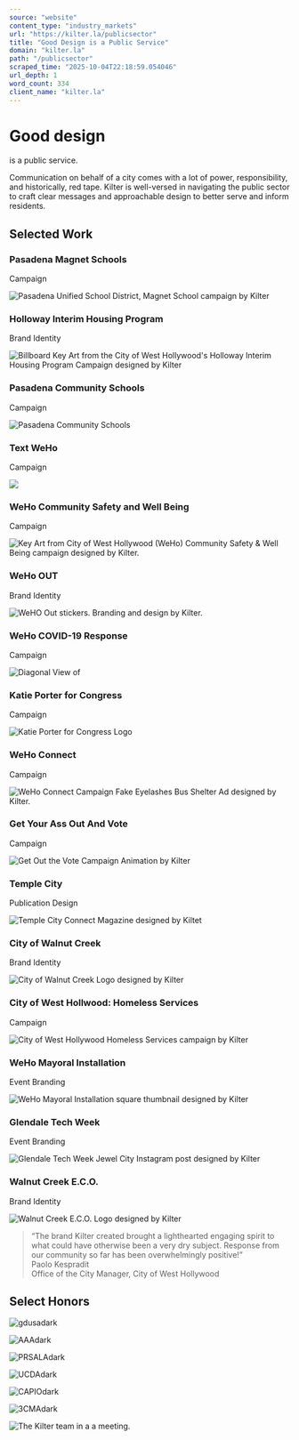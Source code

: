 ```yaml
---
source: "website"
content_type: "industry_markets"
url: "https://kilter.la/publicsector"
title: "Good Design is a Public Service"
domain: "kilter.la"
path: "/publicsector"
scraped_time: "2025-10-04T22:18:59.054046"
url_depth: 1
word_count: 334
client_name: "kilter.la"
---
```


# Good design  
is a public service.

Communication on behalf of a city comes with a lot of power, responsibility, and historically, red tape. Kilter is well-versed in navigating the public sector to craft clear messages and approachable design to better serve and inform residents.

## Selected Work

### Pasadena Magnet Schools  
Campaign

![Pasadena Unified School District, Magnet School campaign by Kilter](https://kilter.la/wp-content/uploads/2025/05/3-covers.jpg)

### Holloway Interim Housing Program  
Brand Identity

![Billboard Key Art from the City of West Hollywood's Holloway Interim Housing Program Campaign designed by Kilter](https://kilter.la/wp-content/uploads/2024/03/WEHO_HollowayHotel_Thumbnail-scaled.jpg)

### Pasadena Community Schools  
Campaign

![Pasadena Community Schools](https://kilter.la/wp-content/uploads/2024/09/PUSD_CommunitySchools_Icons.png)

### Text WeHo  
Campaign

![](https://kilter.la/wp-content/uploads/2023/10/3_TextWEHO_IG-01.jpg)

### WeHo Community Safety and Well Being  
Campaign

![Key Art from City of West Hollywood (WeHo) Community Safety & Well Being campaign designed by Kilter.](https://kilter.la/wp-content/uploads/2023/04/Postcard-1.jpg)

### WeHo OUT  
Brand Identity

![WeHO Out stickers. Branding and design by Kilter.](https://kilter.la/wp-content/uploads/2022/08/WeHo_OUT_Square.jpg)

### WeHo COVID-19 Response  
Campaign

![Diagonal View of ](https://kilter.la/wp-content/uploads/2022/10/WeHo_COVID_street_banner_square-scaled.jpg)

### Katie Porter for Congress  
Campaign

![Katie Porter for Congress Logo](https://kilter.la/wp-content/uploads/2023/01/LOGO_4k_square-scaled.jpg)

### WeHo Connect  
Campaign

![WeHo Connect Campaign Fake Eyelashes Bus Shelter Ad designed by Kilter.](https://kilter.la/wp-content/uploads/2023/11/WeHo-City-Full-B02-D850_JV31354-Edit_square.jpg)

### Get Your Ass Out And Vote  
Campaign

![Get Out the Vote Campaign Animation by Kilter](https://kilter.la/wp-content/uploads/2024/02/Election_Day_Post.gif)

### Temple City  
Publication Design

![Temple City Connect Magazine designed by Kiltet](https://kilter.la/wp-content/uploads/2024/03/Connect-Spring-24-cover-1.jpg)

### City of Walnut Creek  
Brand Identity

![City of Walnut Creek Logo designed by Kilter](https://kilter.la/wp-content/uploads/2022/12/WC-ID-HeaderF_SQ.jpg)

### City of West Hollwood: Homeless Services  
Campaign

![City of West Hollywood Homeless Services campaign by Kilter](https://kilter.la/wp-content/uploads/2024/03/WEHO-new-homeless-buckslip.jpg)

### WeHo Mayoral Installation  
Event Branding

![WeHo Mayoral Installation square thumbnail designed by Kilter](https://kilter.la/wp-content/uploads/2022/12/WEHO-Mayoral-Installation-thumb.jpeg)

### Glendale Tech Week  
Event Branding

![Glendale Tech Week Jewel City Instagram post designed by Kilter](https://kilter.la/wp-content/uploads/2022/12/GTW-Jewel-City.png)

### Walnut Creek E.C.O.  
Brand Identity

![Walnut Creek E.C.O. Logo designed by Kilter](https://kilter.la/wp-content/uploads/2022/11/WC-Logo-Thumbnail.jpg)

> “The brand Kilter created brought a lighthearted engaging spirit to what could have otherwise been a very dry subject. Response from our community so far has been overwhelmingly positive!”  
> Paolo Kespradit  
> Office of the City Manager, City of West Hollywood  

## Select Honors

![gdusadark](https://kilter.la/wp-content/uploads/2022/08/gdusadark.jpg)

![AAAdark](https://kilter.la/wp-content/uploads/2022/08/AAAdark.jpg)

![PRSALAdark](https://kilter.la/wp-content/uploads/2022/08/PRSALAdark.jpg)

![UCDAdark](https://kilter.la/wp-content/uploads/2022/08/UCDAdark.jpg)

![CAPIOdark](https://kilter.la/wp-content/uploads/2022/08/CAPIOdark.jpg)

![3CMAdark](https://kilter.la/wp-content/uploads/2022/08/3CMAdark.jpg)

![The Kilter team in a a meeting.](https://kilter.la/wp-content/uploads/2023/06/A9_04515-scaled.jpg)